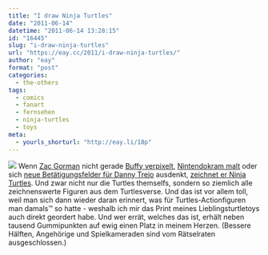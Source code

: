 ```yaml
---
title: "I draw Ninja Turtles"
date: "2011-06-14"
datetime: "2011-06-14 13:28:15"
id: "16445"
slug: "i-draw-ninja-turtles"
url: "https://eay.cc/2011/i-draw-ninja-turtles/"
author: "eay"
format: "post"
categories:
  - the-others
tags:
  - comics
  - fanart
  - fernsehen
  - ninja-turtles
  - toys
meta:
  - yourls_shorturl: "http://eay.li/18p"
---
```


[![](https://eay.cc/uploads/2011/idrawninjaturtles.jpg)](http://idrawninjaturtles.tumblr.com/) Wenn [Zac Gorman](http://zacgorman.com/) nicht gerade [Buffy verpixelt](http://zacgorman.com/?p=40), [Nintendokram malt](http://idrawnintendo.tumblr.com/) oder sich [neue Betätigungsfelder für Danny Trejo](http://zacgorman.com/?p=77) ausdenkt, [zeichnet er Ninja Turtles](http://idrawninjaturtles.tumblr.com/). Und zwar nicht nur die Turtles themselfs, sondern so ziemlich alle zeichnenswerte Figuren aus dem Turtlesverse. Und das ist vor allem toll, weil man sich dann wieder daran erinnert, was für Turtles-Actionfiguren man damals™ so hatte - weshalb ich mir das Print meines Lieblingsturtletoys auch direkt geordert habe. Und wer errät, welches das ist, erhält neben tausend Gummipunkten auf ewig einen Platz in meinem Herzen. (Bessere Hälften, Angehörige und Spielkameraden sind vom Rätselraten ausgeschlossen.)
